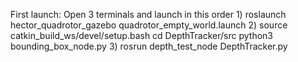 First launch:
Open 3 terminals and launch in this order
1) 
roslaunch hector_quadrotor_gazebo quadrotor_empty_world.launch 
2) 
source catkin_build_ws/devel/setup.bash
cd DepthTracker/src 
python3 bounding_box_node.py 
3)
rosrun depth_test_node DepthTracker.py
